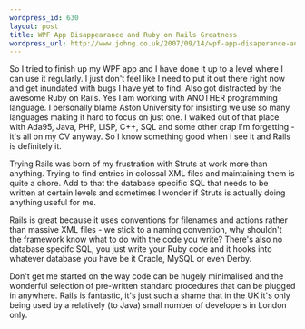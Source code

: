 ```yaml
--- 
wordpress_id: 630
layout: post
title: WPF App Disappearance and Ruby on Rails Greatness
wordpress_url: http://www.johng.co.uk/2007/09/14/wpf-app-disaperance-and-ruby-on-rails-greatness/
---
```

So I tried to finish up my WPF app and I have done it up to a level where I can use it regularly. I just don't feel like I need to put it out there right now and get inundated with bugs I have yet to find. Also got distracted by the awesome Ruby on Rails. Yes I am working with ANOTHER programming language. I personally blame Aston University for insisting we use so many languages making it hard to focus on just one. I walked out of that place with Ada95, Java, PHP, LISP, C++, SQL and some other crap I'm forgetting - it's all on my CV anyway. So I know something good when I see it and Rails is definitely it.

Trying Rails was born of my frustration with Struts at work more than anything. Trying to find entries in colossal XML files and maintaining them is quite a chore. Add to that the database specific SQL that needs to be written at certain levels and sometimes I wonder if Struts is actually doing anything useful for me.

Rails is great because it uses conventions for filenames and actions rather than massive XML files - we stick to a naming convention, why shouldn't the framework know what to do with the code you write? There's also no database specifc SQL, you just write your Ruby code and it hooks into whatever database you have be it Oracle, MySQL or even Derby.

Don't get me started on the way code can be hugely minimalised and the wonderful selection of pre-written standard procedures that can be plugged in anywhere. Rails is fantastic, it's just such a shame that in the UK it's only being used by a relatively (to Java) small number of developers in London only.
